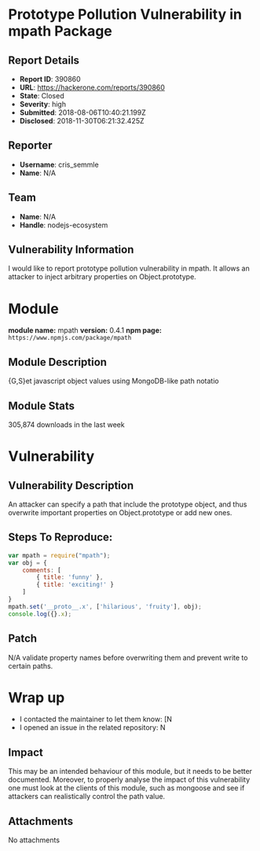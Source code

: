 # Prototype Pollution Vulnerability in mpath Package

## Report Details
- **Report ID**: 390860
- **URL**: https://hackerone.com/reports/390860
- **State**: Closed
- **Severity**: high
- **Submitted**: 2018-08-06T10:40:21.199Z
- **Disclosed**: 2018-11-30T06:21:32.425Z

## Reporter
- **Username**: cris_semmle
- **Name**: N/A

## Team
- **Name**: N/A
- **Handle**: nodejs-ecosystem

## Vulnerability Information
I would like to report prototype pollution vulnerability in mpath.
It allows an attacker to inject arbitrary properties on Object.prototype.

# Module

**module name:** mpath
**version:** 0.4.1
**npm page:** `https://www.npmjs.com/package/mpath`

## Module Description

{G,S}et javascript object values using MongoDB-like path notatio

## Module Stats

305,874 downloads in the last week

# Vulnerability

## Vulnerability Description

An attacker can specify a path that include the prototype object, and thus overwrite important properties on Object.prototype or add new ones.

## Steps To Reproduce:

```js
var mpath = require("mpath");
var obj = {
    comments: [
        { title: 'funny' },
        { title: 'exciting!' }
    ]
}
mpath.set('__proto__.x', ['hilarious', 'fruity'], obj);
console.log({}.x); 
```

## Patch

N/A validate property names before overwriting them and prevent write to certain paths.


# Wrap up

- I contacted the maintainer to let them know: [N
- I opened an issue in the related repository: N

## Impact

This may be an intended behaviour of this module, but it needs to be better documented. Moreover, to properly analyse the impact of this vulnerability one must look at the clients of this module, such as mongoose and see if attackers can realistically control the path value.

## Attachments
No attachments
